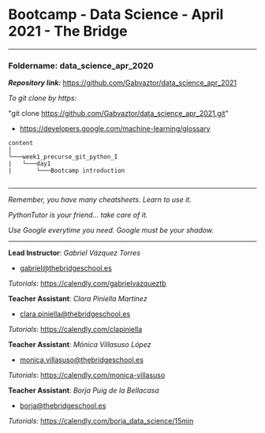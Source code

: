 # Bootcamp - Data Science - April 2021 - The Bridge

---------

### **Foldername**: data_science_apr_2020

***Repository link:*** https://github.com/Gabvaztor/data_science_apr_2021

*To git clone by https:*

"git clone https://github.com/Gabvaztor/data_science_apr_2021.git"

- https://developers.google.com/machine-learning/glossary

```
content
│
└───week1_precurse_git_python_I
|   └───day1
|       └───Bootcamp introduction


```

---------

*Remember, you have many cheatsheets. Learn to use it.*

*PythonTutor is your friend... take care of it.*

*Use Google everytime you need. Google must be your shadow.*

---------

**Lead Instructor**: *Gabriel Vázquez Torres*

- gabriel@thebridgeschool.es

*Tutorials*: https://calendly.com/gabrielvazqueztb

**Teacher Assistant**: *Clara Piniella Martinez*

- clara.piniella@thebridgeschool.es

*Tutorials*: https://calendly.com/clapiniella

**Teacher Assistant**: *Mónica Villasuso López*

- monica.villasuso@thebridgeschool.es

*Tutorials*: https://calendly.com/monica-villasuso

**Teacher Assistant**: *Borja Puig de la Bellacasa*

- borja@thebridgeschool.es

*Tutorials*: https://calendly.com/borja_data_science/15min
